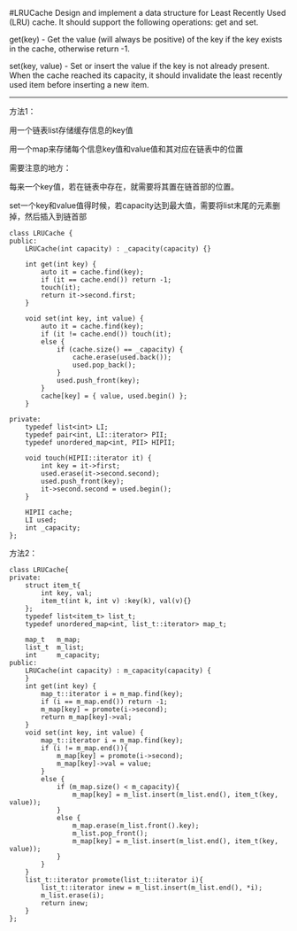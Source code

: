 #LRUCache
Design and implement a data structure for Least Recently Used (LRU) cache. It should support the following operations: 
get and set.

get(key) - Get the value (will always be positive) of the key if the key exists in the cache, otherwise return -1.

set(key, value) - Set or insert the value if the key is not already present. When the cache reached its capacity, 
it should invalidate the least recently used item before inserting a new item.


---



方法1：

用一个链表list存储缓存信息的key值

用一个map来存储每个信息key值和value值和其对应在链表中的位置

需要注意的地方：

每来一个key值，若在链表中存在，就需要将其置在链首部的位置。

set一个key和value值得时候，若capacity达到最大值，需要将list末尾的元素删掉，然后插入到链首部

```
class LRUCache {
public:
    LRUCache(int capacity) : _capacity(capacity) {}

    int get(int key) {
        auto it = cache.find(key);
        if (it == cache.end()) return -1;
        touch(it);
        return it->second.first;
    }

    void set(int key, int value) {
        auto it = cache.find(key);
        if (it != cache.end()) touch(it);
        else {
            if (cache.size() == _capacity) {
                cache.erase(used.back());
                used.pop_back();
            }
            used.push_front(key);
        }
        cache[key] = { value, used.begin() };
    }

private:
    typedef list<int> LI;
    typedef pair<int, LI::iterator> PII;
    typedef unordered_map<int, PII> HIPII;

    void touch(HIPII::iterator it) {
        int key = it->first;
        used.erase(it->second.second);
        used.push_front(key);
        it->second.second = used.begin();
    }

    HIPII cache;
    LI used;
    int _capacity;
};
```


方法2：

```
class LRUCache{
private:
    struct item_t{
        int key, val;
        item_t(int k, int v) :key(k), val(v){}
    };
    typedef list<item_t> list_t;
    typedef unordered_map<int, list_t::iterator> map_t;

    map_t   m_map;
    list_t  m_list;
    int     m_capacity;
public:
    LRUCache(int capacity) : m_capacity(capacity) {
    }
    int get(int key) {
        map_t::iterator i = m_map.find(key);
        if (i == m_map.end()) return -1;
        m_map[key] = promote(i->second);
        return m_map[key]->val;
    }
    void set(int key, int value) {
        map_t::iterator i = m_map.find(key);
        if (i != m_map.end()){
            m_map[key] = promote(i->second);
            m_map[key]->val = value;
        }
        else {
            if (m_map.size() < m_capacity){
                m_map[key] = m_list.insert(m_list.end(), item_t(key, value));
            }
            else {
                m_map.erase(m_list.front().key);
                m_list.pop_front();
                m_map[key] = m_list.insert(m_list.end(), item_t(key, value));
            }
        }
    }
    list_t::iterator promote(list_t::iterator i){
        list_t::iterator inew = m_list.insert(m_list.end(), *i);
        m_list.erase(i);
        return inew;
    }
};
```